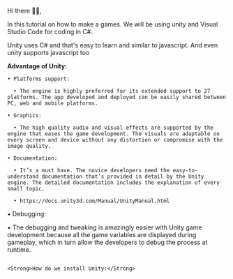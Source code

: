 Hi there 👋🏻,

In this tutorial on how to make a games. We will be using unity and Visual Studio Code for coding in C#.

Unity uses C# and that's easy to learn and similar to javascript. And even unity supports javascript too

<Strong>Advantage of Unity:</Strong>

```
• Platforms support:

  • The engine is highly preferred for its extended support to 27 platforms. The app developed and deployed can be easily shared between PC, web and mobile platforms.
```
```
• Graphics:

  • The high quality audio and visual effects are supported by the engine that eases the game development. The visuals are adaptable on every screen and device without any distortion or compromise with the image quality.
```
```
• Documentation:

  • It’s a must have. The novice developers need the easy-to-understand documentation that’s provided in detail by the Unity engine. The detailed documentation includes the explanation of every small topic.

  • https://docs.unity3d.com/Manual/UnityManual.html
```
• Debugging:

  • The debugging and tweaking is amazingly easier with Unity game development because all the game variables are displayed during gameplay, which in turn allow the developers to debug the process at runtime.
```

<Strong>How do we install Unity:</Strong>
 
